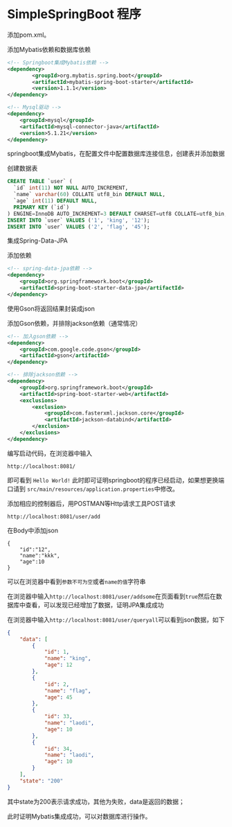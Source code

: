# SimpleSpringBoot 程序

添加pom.xml。

添加Mybatis依赖和数据库依赖

```xml
<!-- Springboot集成Mybatis依赖 -->
<dependency>
		<groupId>org.mybatis.spring.boot</groupId>
		<artifactId>mybatis-spring-boot-starter</artifactId>
		<version>1.1.1</version>
</dependency>

<!-- Mysql驱动 -->
<dependency>
	<groupId>mysql</groupId>
	<artifactId>mysql-connector-java</artifactId>
	<version>5.1.21</version>
</dependency>
```
springboot集成Mybatis，在配置文件中配置数据库连接信息，创建表并添加数据



创建数据表
```sql
CREATE TABLE `user` (
  `id` int(11) NOT NULL AUTO_INCREMENT,
  `name` varchar(60) COLLATE utf8_bin DEFAULT NULL,
  `age` int(11) DEFAULT NULL,
  PRIMARY KEY (`id`)
) ENGINE=InnoDB AUTO_INCREMENT=3 DEFAULT CHARSET=utf8 COLLATE=utf8_bin;
INSERT INTO `user` VALUES ('1', 'king', '12');
INSERT INTO `user` VALUES ('2', 'flag', '45');
```
集成Spring-Data-JPA

添加依赖
```xml
<!-- spring-data-jpa依赖 -->
<dependency>
	<groupId>org.springframework.boot</groupId>
	<artifactId>spring-boot-starter-data-jpa</artifactId>
</dependency>
```
使用Gson将返回结果封装成json

添加Gson依赖，并排除jackson依赖（通常情况）
```xml
<!-- 加入gson依赖 -->
<dependency>
    <groupId>com.google.code.gson</groupId>
    <artifactId>gson</artifactId>
</dependency>

<!-- 排除jackson依赖 -->
<dependency>
    <groupId>org.springframework.boot</groupId>
    <artifactId>spring-boot-starter-web</artifactId>
    <exclusions>
        <exclusion>
            <groupId>com.fasterxml.jackson.core</groupId>
            <artifactId>jackson-databind</artifactId>
        </exclusion>
    </exclusions>
</dependency>
```

编写启动代码，在浏览器中输入
```
http://localhost:8081/
```
即可看到
```Hello World!```
此时即可证明springboot的程序已经启动，如果想更换端口请到
```src/main/resources/application.properties```中修改。

添加相应的控制器后，用POSTMAN等Http请求工具POST请求
```
http://localhost:8081/user/add
```
在Body中添加json
```
{
   	"id":"12",
   	"name":"kkk",
   	"age":10
}
```
可以在浏览器中看到```参数不可为空```或者```name的值```字符串


在浏览器中输入```http://localhost:8081/user/addsome```在页面看到```true```然后在数据库中查看，可以发现已经增加了数据，证明JPA集成成功

在浏览器中输入```http://localhost:8081/user/queryall```可以看到json数据，如下
```json
{
    "data": [
        {
            "id": 1,
            "name": "king",
            "age": 12
        },
        {
            "id": 2,
            "name": "flag",
            "age": 45
        },
        {
            "id": 33,
            "name": "laodi",
            "age": 10
        },
        {
            "id": 34,
            "name": "laodi",
            "age": 10
        }
    ],
    "state": "200"
}
```
其中state为200表示请求成功，其他为失败，data是返回的数据；

此时证明Mybatis集成成功，可以对数据库进行操作。

